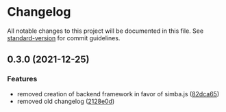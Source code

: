 # Changelog

All notable changes to this project will be documented in this file. See [standard-version](https://github.com/conventional-changelog/standard-version) for commit guidelines.

## 0.3.0 (2021-12-25)


### Features

* removed creation of backend framework in favor of simba.js ([82dca65](https://github.com/AnthonyLzq/typescript-project-generator/commit/82dca65adc499a75a79fef97f88073c76579680b))
* removed old changelog ([2128e0d](https://github.com/AnthonyLzq/typescript-project-generator/commit/2128e0d534f0b72784a7e08c9ca132f5a4ec7d11))
